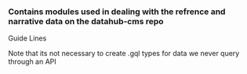 ### Contains modules used in dealing with the refrence and narrative data on the datahub-cms repo

Guide Lines

Note that its not necessary to create .gql types for data we never query through an API
